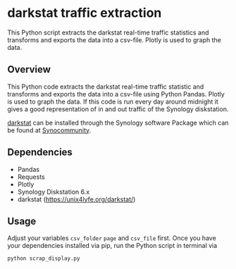 # darkstat traffic extraction
This Python script extracts the darkstat real-time traffic statistics and transforms and exports the data into a csv-file.
Plotly is used to graph the data.

## Overview

This Python code extracts the darkstat real-time traffic statistic and transforms and exports the data into a csv-file using Python Pandas.
Plotly is used to graph the data. If this code is run every day around midnight it gives a good representation of in and out traffic of the Synology diskstation.

[darkstat](https://unix4lyfe.org/darkstat/) can be installed through the Synology software Package which can be found at [Synocommunity](https://synocommunity.com/packages).

## Dependencies

* Pandas
* Requests
* Plotly
* Synology Diskstation 6.x
* darkstat (https://unix4lyfe.org/darkstat/)


## Usage

Adjust your variables `csv_folder` `page` and `csv_file` first.
Once you have your dependencies installed via pip, run the Python script in terminal via

```
python scrap_display.py
```
